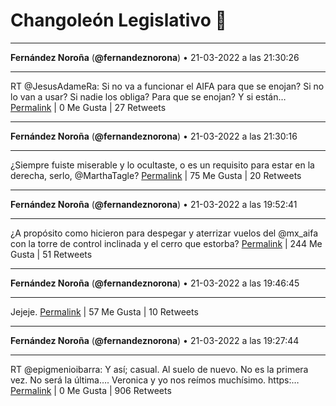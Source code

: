 # Changoleón Legislativo 🙈
*****
**Fernández Noroña** (**@fernandeznorona**) • 21-03-2022 a las 21:30:26
*****
RT @JesusAdameRa: Si no va a funcionar el AIFA para que se enojan? Si no lo van a usar? Si nadie los obliga? Para que se enojan? Y si están…
[Permalink](https://twitter.com/fernandeznorona/status/1506141230907809800) | 0 Me Gusta | 27 Retweets
*****
**Fernández Noroña** (**@fernandeznorona**) • 21-03-2022 a las 21:30:16
*****
¿Siempre fuiste miserable y lo ocultaste, o es un requisito para estar en la derecha, serlo, @MarthaTagle?
[Permalink](https://twitter.com/fernandeznorona/status/1506141187199025152) | 75 Me Gusta | 20 Retweets
*****
**Fernández Noroña** (**@fernandeznorona**) • 21-03-2022 a las 19:52:41
*****
¿A propósito como hicieron para despegar y aterrizar vuelos del @mx_aifa con la torre de control inclinada y el cerro que estorba?
[Permalink](https://twitter.com/fernandeznorona/status/1506116629419102209) | 244 Me Gusta | 51 Retweets
*****
**Fernández Noroña** (**@fernandeznorona**) • 21-03-2022 a las 19:46:45
*****
Jejeje.
[Permalink](https://twitter.com/fernandeznorona/status/1506115136481685508) | 57 Me Gusta | 10 Retweets
*****
**Fernández Noroña** (**@fernandeznorona**) • 21-03-2022 a las 19:27:44
*****
RT @epigmenioibarra: Y así; casual. Al suelo de nuevo. No es la primera vez. No será la última….
Veronica y yo nos reímos muchísimo. https:…
[Permalink](https://twitter.com/fernandeznorona/status/1506110349468049414) | 0 Me Gusta | 906 Retweets
